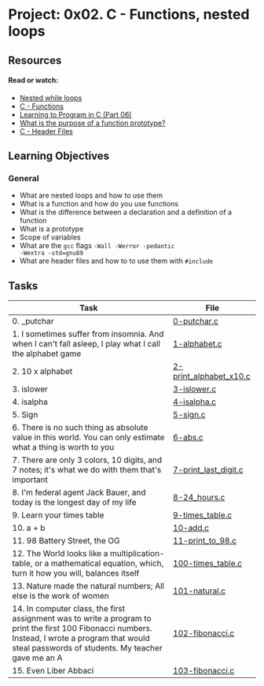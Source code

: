 # Project: 0x02. C - Functions, nested loops

## Resources

#### Read or watch:

* [Nested while loops](https://intranet.alxswe.com/rltoken/_4aLZ5nW24njUT2VbSZdQQ)
* [C - Functions](https://intranet.alxswe.com/rltoken/Vg1zzzrxLhPh71405uggSg)
* [Learning to Program in C (Part 06)](https://intranet.alxswe.com/rltoken/jveXtnJII2S0z7a06c7-JA)
* [What is the purpose of a function prototype?](https://intranet.alxswe.com/rltoken/XZ--UJZO76ZoUWNA9bTmbg)
* [C - Header Files](https://intranet.alxswe.com/rltoken/AS8JW4ObD5gmyX2mgtqV0A)
## Learning Objectives

### General

* What are nested loops and how to use them
* What is a function and how do you use functions
* What is the difference between a declaration and a definition of a function
* What is a prototype
* Scope of variables
* What are the <code>gcc</code> flags <code>-Wall -Werror -pedantic -Wextra -std=gnu89</code>
* What are header files and how to to use them with <code>#include</code>
## Tasks

| Task | File |
| ---- | ---- |
| 0. _putchar | [0-putchar.c](./0-putchar.c) |
| 1. I sometimes suffer from insomnia. And when I can't fall asleep, I play what I call the alphabet game | [1-alphabet.c](./1-alphabet.c) |
| 2. 10 x alphabet | [2-print_alphabet_x10.c](./2-print_alphabet_x10.c) |
| 3. islower | [3-islower.c](./3-islower.c) |
| 4. isalpha | [4-isalpha.c](./4-isalpha.c) |
| 5. Sign | [5-sign.c](./5-sign.c) |
| 6. There is no such thing as absolute value in this world. You can only estimate what a thing is worth to you | [6-abs.c](./6-abs.c) |
| 7. There are only 3 colors, 10 digits, and 7 notes; it's what we do with them that's important | [7-print_last_digit.c](./7-print_last_digit.c) |
| 8. I'm federal agent Jack Bauer, and today is the longest day of my life | [8-24_hours.c](./8-24_hours.c) |
| 9. Learn your times table | [9-times_table.c](./9-times_table.c) |
| 10. a + b | [10-add.c](./10-add.c) |
| 11. 98 Battery Street, the OG | [11-print_to_98.c](./11-print_to_98.c) |
| 12. The World looks like a multiplication-table, or a mathematical equation, which, turn it how you will, balances itself | [100-times_table.c](./100-times_table.c) |
| 13. Nature made the natural numbers; All else is the work of women | [101-natural.c](./101-natural.c) |
| 14. In computer class, the first assignment was to write a program to print the first 100 Fibonacci numbers. Instead, I wrote a program that would steal passwords of students. My teacher gave me an A | [102-fibonacci.c](./102-fibonacci.c) |
| 15. Even Liber Abbaci | [103-fibonacci.c](./103-fibonacci.c) |
